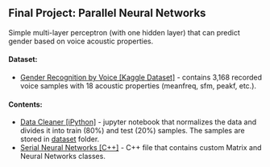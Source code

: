 ## Final Project: Parallel Neural Networks
Simple multi-layer perceptron (with one hidden layer) that can predict gender based on voice acoustic properties.
#### Dataset:
* [Gender Recognition by Voice [Kaggle Dataset]](https://www.kaggle.com/primaryobjects/voicegender) - contains 3,168 recorded voice samples with 18 acoustic properties (meanfreq, sfm, peakf, etc.).

#### Contents:
* [Data Cleaner [iPython]](https://github.com/mishig25/2017Block2/blob/master/project/data_cleaner.ipynb) - jupyter notebook that normalizes the data and divides it into train (80%) and test (20%) samples. The samples are stored in [dataset](https://github.com/mishig25/2017Block2/tree/master/project/dataset) folder.
* [Serial Neural Networks [C++]](https://github.com/mishig25/2017Block2/blob/master/project/serial.cpp) - C++ file that contains custom Matrix and Neural Networks classes.
<!-- * [Parallel Neural Networks [C++, CilkPlus]](https://github.com/mishig25/2017Block2/blob/master/project/serial.cpp) - C++ file that contains custom Matrix and Neural Networks classes and uses CilkPlus for parallelization to achieve speedup in execution.  -->
